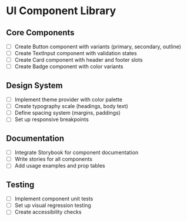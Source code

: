 # UI Component Library

## Core Components
- [ ] Create Button component with variants (primary, secondary, outline)
- [ ] Create TextInput component with validation states
- [ ] Create Card component with header and footer slots
- [ ] Create Badge component with color variants

## Design System
- [ ] Implement theme provider with color palette
- [ ] Create typography scale (headings, body text)
- [ ] Define spacing system (margins, paddings)
- [ ] Set up responsive breakpoints

## Documentation
- [ ] Integrate Storybook for component documentation
- [ ] Write stories for all components
- [ ] Add usage examples and prop tables

## Testing
- [ ] Implement component unit tests
- [ ] Set up visual regression testing
- [ ] Create accessibility checks